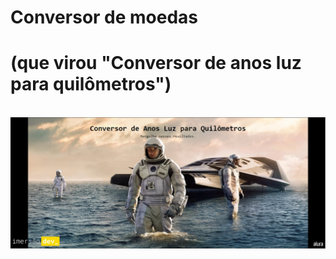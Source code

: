 # Conversor de moedas 
# (que virou "Conversor de anos luz para quilômetros")
<br>
<img src="apresentacao.jpg">
